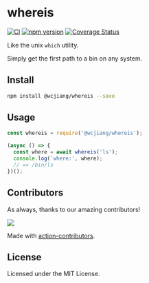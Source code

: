 whereis
===

[![CI](https://github.com/jaywcjlove/github-actions/actions/workflows/ci.yml/badge.svg)](https://github.com/jaywcjlove/github-actions/actions/workflows/ci.yml)
[![npm version](https://img.shields.io/npm/v/@wcjiang/whereis.svg)](https://www.npmjs.com/package/@wcjiang/whereis)
[![Coverage Status](https://jaywcjlove.github.io/whereis/badges.svg)](https://jaywcjlove.github.io/whereis/coverage/lcov-report/)

Like the unix `which` utility.

Simply get the first path to a bin on any system.

## Install

```bash
npm install @wcjiang/whereis --save
```

## Usage

```js
const whereis = require('@wcjiang/whereis');

(async () => {
  const where = await whereis('ls');
  console.log('where:', where);
  // => /bin/ls
})();
```

## Contributors

As always, thanks to our amazing contributors!

<a href="https://github.com/jaywcjlove/whereis/graphs/contributors">
  <img src="https://jaywcjlove.github.io/whereis/CONTRIBUTORS.svg" />
</a>

Made with [action-contributors](https://github.com/jaywcjlove/github-action-contributors).

## License

Licensed under the MIT License.